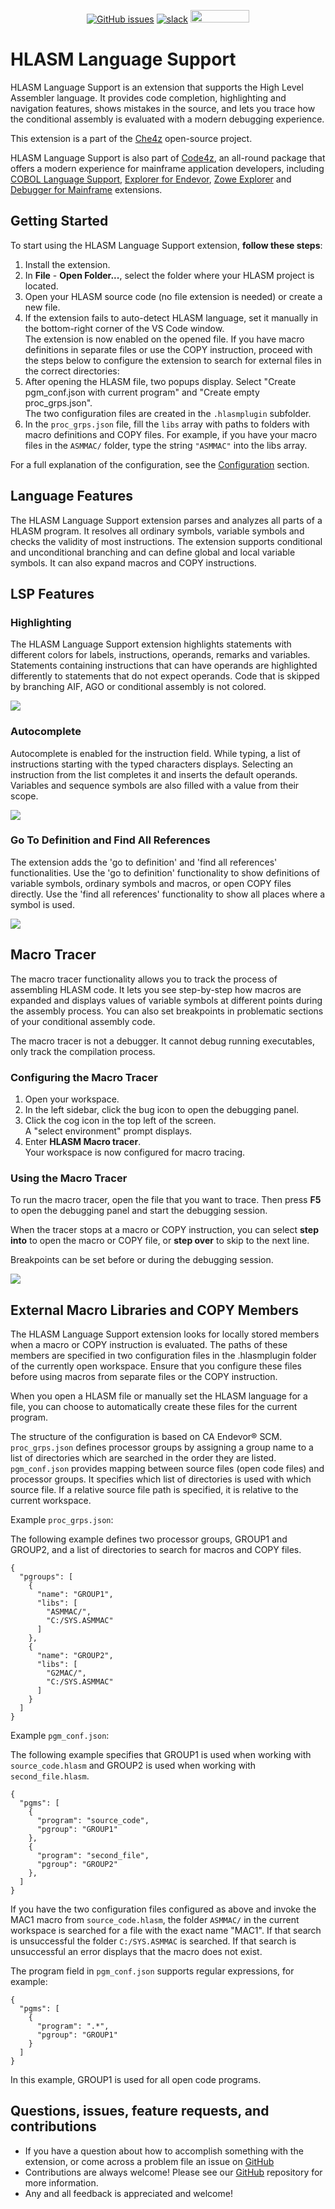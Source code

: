 <div id="header" align="center">

[![GitHub issues](https://img.shields.io/github/issues-raw/eclipse/che-che4z-lsp-for-hlasm)](https://github.com/eclipse/che-che4z-lsp-for-hlasm/issues)
[![slack](https://img.shields.io/badge/chat-on%20Slack-blue)](https://join.slack.com/t/che4z/shared_invite/enQtNzk0MzA4NDMzOTIwLWIzMjEwMjJlOGMxNmMyNzQ1NWZlMzkxNmQ3M2VkYWNjMmE0MGQ0MjIyZmY3MTdhZThkZDg3NGNhY2FmZTEwNzQ)
<a href="https://sonarcloud.io/dashboard?id=eclipse_che-che4z-lsp-for-hlasm">
<img src="https://github.com/eclipse/che-che4z-lsp-for-hlasm/raw/master/clients/vscode-hlasmplugin/sonarcloud-black.png" width="94" height="20" href="" />
</a>

</div>

# HLASM Language Support
HLASM Language Support is an extension that supports the High Level Assembler language. It provides code completion, highlighting and navigation features, shows mistakes in the source, and lets you trace how the conditional assembly is evaluated with a modern debugging experience.

This extension is a part of the [Che4z](https://github.com/eclipse/che-che4z) open-source project.

HLASM Language Support is also part of [Code4z](https://marketplace.visualstudio.com/items?itemName=broadcomMFD.code4z-extension-pack), an all-round package that offers a modern experience for mainframe application developers, including [COBOL Language Support](https://marketplace.visualstudio.com/items?itemName=broadcomMFD.cobol-language-support), [Explorer for Endevor](https://marketplace.visualstudio.com/items?itemName=broadcomMFD.explorer-for-endevor), [Zowe Explorer](https://marketplace.visualstudio.com/items?itemName=Zowe.vscode-extension-for-zowe) and [Debugger for Mainframe](https://marketplace.visualstudio.com/items?itemName=broadcomMFD.debugger-for-mainframe) extensions.

## Getting Started

To start using the HLASM Language Support extension, **follow these steps**:

1. Install the extension.
2. In **File** - **Open Folder...**, select the folder where your HLASM project is located.
3. Open your HLASM source code (no file extension is needed) or create a new file.
4. If the extension fails to auto-detect HLASM language, set it manually in the bottom-right corner of the VS Code window.  
   The extension is now enabled on the opened file. If you have macro definitions in separate files or use the COPY instruction, proceed with the steps below to configure the extension to search for external files in the correct directories:
5. After opening the HLASM file, two popups display. Select "Create pgm_conf.json with current program" and "Create empty proc_grps.json".  
   The two configuration files are created in the `.hlasmplugin` subfolder.
6. In the `proc_grps.json` file, fill the `libs` array with paths to folders with macro definitions and COPY files. For example, if you have your macro files in the `ASMMAC/` folder, type the string `"ASMMAC"` into the libs array.

For a full explanation of the configuration, see the [Configuration](#Configuration) section.

## Language Features

The HLASM Language Support extension parses and analyzes all parts of a HLASM program. It resolves all ordinary symbols, variable symbols and checks the validity of most instructions. The extension supports conditional and unconditional branching and can define global and local variable symbols. It can also expand macros and COPY instructions.

## LSP Features
### Highlighting
The HLASM Language Support extension highlights statements with different colors for labels, instructions, operands, remarks and variables. Statements containing instructions that can have operands are highlighted differently to statements that do not expect operands. Code that is skipped by branching AIF, AGO or conditional assembly is not colored.

![](readme_res/highlighting.png)

### Autocomplete
Autocomplete is enabled for the instruction field. While typing, a list of instructions starting with the typed characters displays. Selecting an instruction from the list completes it and inserts the default operands. Variables and sequence symbols are also filled with a value from their scope.

![](readme_res/autocomplete.gif)


### Go To Definition and Find All References
The extension adds the 'go to definition' and 'find all references' functionalities. Use the 'go to definition' functionality to show definitions of variable symbols, ordinary symbols and macros, or open COPY files directly. Use the 'find all references' functionality to show all places where a symbol is used.

![](readme_res/go_to_def.gif)

## Macro Tracer

The macro tracer functionality allows you to track the process of assembling HLASM code. It lets you see step-by-step how macros are expanded and displays values of variable symbols at different points during the assembly process. You can also set breakpoints in problematic sections of your conditional assembly code. 

The macro tracer is not a debugger. It cannot debug running executables, only track the compilation process.

### Configuring the Macro Tracer

1. Open your workspace.
2. In the left sidebar, click the bug icon to open the debugging panel.
3. Click the cog icon in the top left of the screen.  
   A "select environment" prompt displays.
4. Enter **HLASM Macro tracer**.  
   Your workspace is now configured for macro tracing.

### Using the Macro Tracer

To run the macro tracer, open the file that you want to trace. Then press **F5** to open the debugging panel and start the debugging session.

When the tracer stops at a macro or COPY instruction, you can select **step into** to open the macro or COPY file, or **step over** to skip to the next line.

Breakpoints can be set before or during the debugging session.

![](readme_res/tracer.gif)

## External Macro Libraries and COPY Members
The HLASM Language Support extension looks for locally stored members when a macro or COPY instruction is evaluated. The paths of these members are specified in two configuration files in the .hlasmplugin folder of the currently open workspace. Ensure that you configure these files before using macros from separate files or the COPY instruction.

When you open a HLASM file or manually set the HLASM language for a file, you can choose to automatically create these files for the current program.

The structure of the configuration is based on CA Endevor® SCM. `proc_grps.json` defines processor groups by assigning a group name to a list of directories which are searched in the order they are listed. `pgm_conf.json` provides mapping between source files (open code files) and processor groups. It specifies which list of directories is used with which source file. If a relative source file path is specified, it is relative to the current workspace.

Example `proc_grps.json`:

The following example defines two processor groups, GROUP1 and GROUP2, and a list of directories to search for macros and COPY files.

```
{
  "pgroups": [
    {
      "name": "GROUP1",
      "libs": [
        "ASMMAC/",
        "C:/SYS.ASMMAC"
      ]
    },
    {
      "name": "GROUP2",
      "libs": [
        "G2MAC/",
        "C:/SYS.ASMMAC"
      ]
    }
  ]
}
```

Example `pgm_conf.json`:

The following example specifies that GROUP1 is used when working with `source_code.hlasm` and GROUP2 is used when working with `second_file.hlasm`.

```
{
  "pgms": [
    {
      "program": "source_code",
      "pgroup": "GROUP1"
    },
    {
      "program": "second_file",
      "pgroup": "GROUP2"
    },
  ]
}
```
If you have the two configuration files configured as above and invoke the MAC1 macro from `source_code.hlasm`, the folder `ASMMAC/` in the current workspace is searched for a file with the exact name "MAC1". If that search is unsuccessful the folder `C:/SYS.ASMMAC` is searched. If that search is unsuccessful an error displays that the macro does not exist.

The program field in `pgm_conf.json` supports regular expressions, for example:
```
{
  "pgms": [
    {
      "program": ".*",
      "pgroup": "GROUP1"
    }
  ]
}
```
In this example, GROUP1 is used for all open code programs.

## Questions, issues, feature requests, and contributions
- If you have a question about how to accomplish something with the extension, or come across a problem file an issue on [GitHub](https://github.com/eclipse/che-che4z-lsp-for-hlasm)
- Contributions are always welcome! Please see our [GitHub](https://github.com/eclipse/che-che4z-lsp-for-hlasm) repository for more information.
- Any and all feedback is appreciated and welcome!
